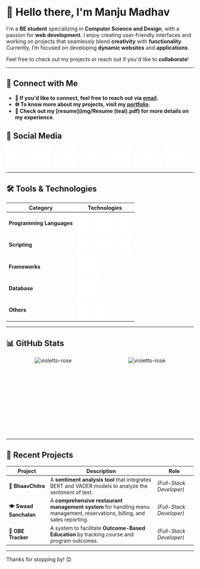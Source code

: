 # 👋 Hello there, I'm Manju Madhav

I'm a **BE student** specializing in **Computer Science and Design**, with a passion for **web development**. I enjoy creating user-friendly interfaces and working on projects that seamlessly blend **creativity** with **functionality**. Currently, I’m focused on developing **dynamic websites** and **applications**.

Feel free to check out my projects or reach out if you'd like to **collaborate**!

---

## 🔗 **Connect with Me**

- **📧 If you'd like to connect, feel free to reach out via [email](mailto:manjumadhav.va@gmail.com).**  
- **🌐 To know more about my projects, visit my [portfolio](https://bit.ly/manjumadhav-xo).** 
- **📝 Check out my [resume](img/Resume (teal).pdf) for more details on my experience.**

## 🌟 Social Media

[<img src="img/linkedin.svg" height="50">](https://linkedin.com/in/manjumadhav-va)
&nbsp;&nbsp;&nbsp;&nbsp; 
[<img src="img/twitter.svg" height="50">](https://twitter.com/the_violetto)
&nbsp;&nbsp;&nbsp;&nbsp; 
[<img src="img/instagram.svg" height="50">](https://instagram.com/manjumadhav_geetha)
&nbsp;&nbsp;&nbsp;&nbsp; 
[<img src="img/hackerrank.svg" height="50">](https://www.hackerrank.com/manjumadhav_va)
&nbsp;&nbsp;&nbsp;&nbsp; 
[<img src="img/geeksforgeeks.svg" height="50">](https://auth.geeksforgeeks.org/user/manjumadhav_va/profile)
&nbsp;&nbsp;&nbsp;&nbsp; 
[<img src="img/codepen.svg" height="50">](https://codepen.io/manju-madhav-v-a)
&nbsp;&nbsp;&nbsp;&nbsp; 
[<img src="img/medium.svg" height="50">](https://medium.com/@manjumadhav.va)

---

## 🛠️ **Tools & Technologies**

| **Category**               | **Technologies**                                                                                                                                         |
|----------------------------|---------------------------------------------------------------------------------------------------------------------------------------------------------|
| **Programming Languages**   | <img src="img/c.svg" height="50"> <img src="img/php.svg" height="50"> <img src="img/java.svg" height="50">                                               |
| **Scripting**               | <img src="img/html.svg" height="50"> <img src="img/css.svg" height="50"> <img src="img/javascript.svg" height="50">                                      |
| **Frameworks**              | <img src="img/bootstrap.svg" height="50">                                                                                                               |
| **Database**                | <img src="img/mysql.svg" height="50">                                                                                                                   |
| **Others**                  | <img src="img/git.svg" height="50"> <img src="img/figma.svg" height="50">                                                                                |

---

## 📊 **GitHub Stats**

<div style="display: flex; justify-content: space-around; align-items: center;">
  <img src="https://github-readme-stats.vercel.app/api/top-langs?username=violetto-rose&show_icons=true&locale=en&layout=donut&theme=midnight-purple" alt="violetto-rose" height="205" />
  <img src="https://github-readme-stats.vercel.app/api?username=violetto-rose&show_icons=true&locale=en&theme=midnight-purple" alt="violetto-rose" height="205" />
</div>

---

## 🚀 **Recent Projects**

| **Project**                | **Description**                                                                                              | **Role**               |
|----------------------------|--------------------------------------------------------------------------------------------------------------|------------------------|
| 🎨 **BhaavChitra**          | A **sentiment analysis tool** that integrates BERT and VADER models to analyze the sentiment of text.         | *(Full-Stack Developer)* |
| 🍽️ **Swaad Sanchalan**      | A **comprehensive restaurant management system** for handling menu management, reservations, billing, and sales reporting. | *(Full-Stack Developer)* |
| 📖 **OBE Tracker**          | A system to facilitate **Outcome-Based Education** by tracking course and program outcomes.                 | *(Full-Stack Developer)* |

---

Thanks for stopping by! 😊
